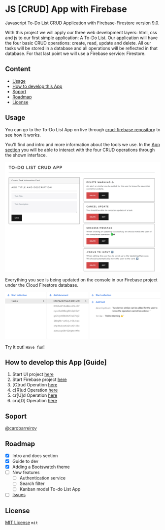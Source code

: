 # JS [CRUD] App with Firebase

Javascript To-Do List CRUD Application with Firebase-Firestore version 9.0.

With this project we will apply our three web development layers: html, css and js to our first simple application: A To-Do List.
Our application will have the four basic CRUD operations: create, read, update and delete.
All our tasks will be stored in a database and all operations will be reflected in that database. For that last point we will use a Firebase service: Firestore.

## Content

- [Usage](#usage)
- [How to develop this App](#how-to-develop-this-app-guide)
- [Soport](#soport)
- [Roadmap](#roadmap)
- [License](#license)

## Usage

You can go to the To-Do List App on live through [crud-firebase repository](https://carobarreirov.github.io/crud-firebase/) to see how it works.

You'll find and intro and more information about the tools we use.
In the [App section](https://carobarreirov.github.io/crud-firebase/#app) you will be able to interact with the four CRUD operations through the shown interface.

![App Interface](/images/todo-app.png)

Everything you see is being updated on the console in our Firebase project under the Cloud Firestore database.

![Cloud Firestore Console](/images/cfirestore.png)

Try it out! `Have fun`!

## How to develop this App [Guide]

1.  Start UI project [here](/00starterfiles.md)
2.  Start Firebase project [here](/01firebase.md)
3.  [C]rud Operation [here](/03create.md)
4.  c[R]ud Operation [here](/04add.md)
5.  cr[U]d Operation [here](/05update.md)
6.  cru[D] Operation [here](/06delete.md)

## Soport

[@carobarreirov](https://github.com/carobarreirov)

## Roadmap

- [x] Intro and docs section
- [x] Guide to dev
- [x] Adding a Bootswatch theme
- [ ] New features
  - [ ] Authentication service
  - [ ] Search filter
  - [ ] Kanban model To-do List App
- [ ] [Issues](https://github.com/carobarreirov/crud-firebase/issues)

## License

[MIT License](/LICENSE) `mit`
